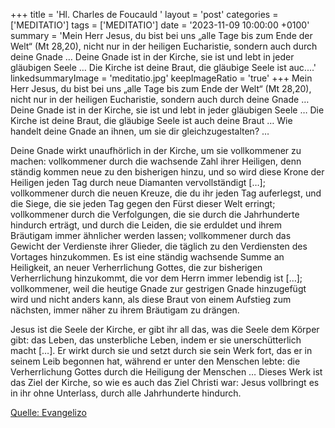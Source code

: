 +++
title = 'Hl. Charles de Foucauld  '
layout = 'post'
categories = ['MEDITATIO']
tags = ['MEDITATIO']
date = '2023-11-09 10:00:00 +0100'
summary = 'Mein Herr Jesus, du bist bei uns „alle Tage bis zum Ende der Welt“ (Mt 28,20), nicht nur in der heiligen Eucharistie, sondern auch durch deine Gnade … Deine Gnade ist in der Kirche, sie ist und lebt in jeder gläubigen Seele … Die Kirche ist deine Braut, die gläubige Seele ist auc....'
linkedsummaryImage = 'meditatio.jpg'
keepImageRatio = 'true'
+++
Mein Herr Jesus, du bist bei uns „alle Tage bis zum Ende der Welt“ (Mt 28,20), nicht nur in der heiligen Eucharistie, sondern auch durch deine Gnade … Deine Gnade ist in der Kirche, sie ist und lebt in jeder gläubigen Seele … Die Kirche ist deine Braut, die gläubige Seele ist auch deine Braut … Wie handelt deine Gnade an ihnen, um sie dir gleichzugestalten? …

Deine Gnade wirkt unaufhörlich in der Kirche, um sie vollkommener zu machen: vollkommener durch die wachsende Zahl ihrer Heiligen, denn ständig kommen neue zu den bisherigen hinzu, und so wird diese Krone der Heiligen jeden Tag durch neue Diamanten vervollständigt […]; vollkommener durch die neuen Kreuze, die du ihr jeden Tag auferlegst, und die Siege, die sie jeden Tag gegen den Fürst dieser Welt erringt; vollkommener durch die Verfolgungen, die sie durch die Jahrhunderte hindurch erträgt, und durch die Leiden, die sie erduldet und ihrem Bräutigam immer ähnlicher werden lassen; vollkommener durch das Gewicht der Verdienste ihrer Glieder, die täglich zu den Verdiensten des Vortages hinzukommen.<!--more--> Es ist eine ständig wachsende Summe an Heiligkeit, an neuer Verherrlichung Gottes, die zur bisherigen Verherrlichung hinzukommt, die vor dem Herrn immer lebendig ist […]; vollkommener, weil die heutige Gnade zur gestrigen Gnade hinzugefügt wird und nicht anders kann, als diese Braut von einem Aufstieg zum nächsten, immer näher zu ihrem Bräutigam zu drängen.

Jesus ist die Seele der Kirche, er gibt ihr all das, was die Seele dem Körper gibt: das Leben, das unsterbliche Leben, indem er sie unerschütterlich macht […]. Er wirkt durch sie und setzt durch sie sein Werk fort, das er in seinem Leib begonnen hat, während er unter den Menschen lebte: die Verherrlichung Gottes durch die Heiligung der Menschen … Dieses Werk ist das Ziel der Kirche, so wie es auch das Ziel Christi war: Jesus vollbringt es in ihr ohne Unterlass, durch alle Jahrhunderte hindurch.



[Quelle: Evangelizo](https://evangeliumtagfuertag.org/DE/gospel)
